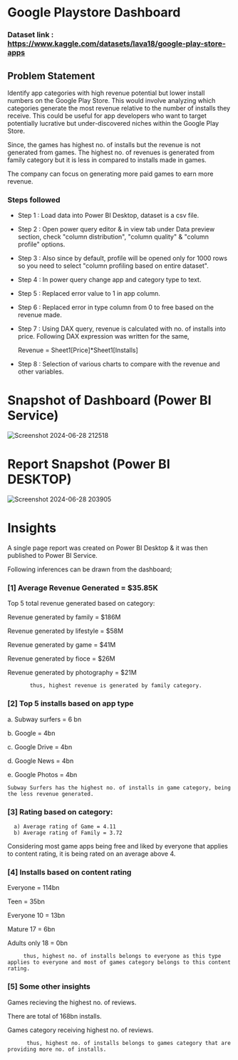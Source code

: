
# Google Playstore Dashboard

### Dataset link : https://www.kaggle.com/datasets/lava18/google-play-store-apps

## Problem Statement

Identify app categories with high revenue potential but lower install numbers on the Google Play Store. This would involve analyzing  which categories generate the most revenue relative to the number of installs they receive. This could be useful for app developers who want to target potentially lucrative but under-discovered niches within the Google Play Store. 

Since, the games has highest no. of installs but the revenue is not generated from games. The highest no. of revenues is generated from family category but it is less in compared to installs made in games. 

The company can focus on generating more paid games to earn more revenue.


### Steps followed 

- Step 1 : Load data into Power BI Desktop, dataset is a csv file.
- Step 2 : Open power query editor & in view tab under Data preview section, check "column distribution", "column quality" & "column profile" options.
- Step 3 : Also since by default, profile will be opened only for 1000 rows so you need to select "column profiling based on entire dataset".
- Step 4 : In power query change app and category type to text.
- Step 5 : Replaced error value to 1 in app column.
- Step 6 : Replaced error in type column from 0 to free based on the revenue made.
- Step 7 : Using DAX query, revenue is calculated with no. of installs into price.
  Following DAX expression was written for the same,
  
  Revenue = Sheet1[Price]*Sheet1[Installs]
- Step 8 : Selection of various charts to compare with the revenue and other variables.

# Snapshot of Dashboard (Power BI Service)

![Screenshot 2024-06-28 212518](https://github.com/ReemaSheikh/Projects/assets/171484655/6eda78e8-7bc1-42a8-83ea-e144ec8ef8cf)
 
 # Report Snapshot (Power BI DESKTOP)

 
![Screenshot 2024-06-28 203905](https://github.com/ReemaSheikh/Projects/assets/171484655/68760b2e-318b-4252-8855-24168a7c42bb)

# Insights

A single page report was created on Power BI Desktop & it was then published to Power BI Service.

Following inferences can be drawn from the dashboard;

### [1] Average Revenue Generated = $35.85K
Top 5 total revenue generated based on category:

   Revenue generated by family = $186M

   Revenue generated by lifestyle = $58M

   Revenue generated by game = $41M

   Revenue generated by fioce = $26M

   Revenue generated by photography = $21M


           thus, highest revenue is generated by family category.
           
### [2] Top 5 installs based on app type

a. Subway surfers = 6 bn

b. Google = 4bn

c. Google Drive = 4bn

d. Google News = 4bn

e. Google Photos = 4bn

    Subway Surfers has the highest no. of installs in game category, being the less revenue generated.
   
  
  ### [3] Rating based on category:
  
      a) Average rating of Game = 4.11
      b) Average rating of Family = 3.72
Considering most game apps being free and liked by everyone that applies to content rating, it is being rated on an average above 4.

 ### [4] Installs based on content rating
 
 Everyone = 114bn

 Teen = 35bn

 Everyone 10 = 13bn

 Mature 17 = 6bn

 Adults only 18 = 0bn
 
         thus, highest no. of installs belongs to everyone as this type applies to everyone and most of games category belongs to this content rating.
 
 ### [5] Some other insights
 Games recieving the highest no. of reviews.

 There are total of 168bn installs.

 Games category receiving highest no. of reviews.

          thus, highest no. of installs belongs to games category that are providing more no. of installs.
 
